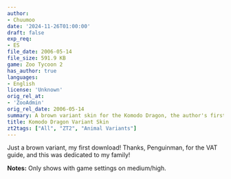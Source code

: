 ```yaml
---
author:
- Chuumoo
date: '2024-11-26T01:00:00'
draft: false
exp_req:
- ES
file_date: 2006-05-14
file_size: 591.9 KB
game: Zoo Tycoon 2
has_author: true
languages:
- English
license: 'Unknown'
orig_rel_at:
- 'ZooAdmin'
orig_rel_date: 2006-05-14
summary: A brown variant skin for the Komodo Dragon, the author's first download.
title: Komodo Dragon Variant Skin
zt2tags: ["All", "ZT2", "Animal Variants"]
---
```

Just a brown variant, my first download! Thanks, Penguinman, for the VAT guide, and this was dedicated to my family!  

**Notes:** Only shows with game settings on medium/high.
